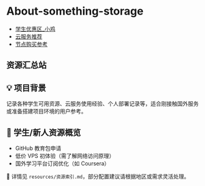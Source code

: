 # About-something-storage
- [学生优惠区_小鸡](#学生优惠区_小鸡)
- [云服务推荐](#云服务推荐)
- [节点购买参考](#节点购买参考)

## 资源汇总站

## 💡 项目背景
记录各种学生可用资源、云服务使用经验、个人部署记录等，适合刚接触国外服务或准备搭建项目环境的用户参考。

## 🌱 学生/新人资源概览
- GitHub 教育包申请
- 低价 VPS 初体验（需了解网络访问原理）
- 国外学习平台订阅优化（如 Coursera）

📌 详情见 `resources/资源索引.md`，部分配置建议请根据地区或需求灵活处理。
